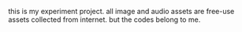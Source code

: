 this is my experiment project. all image and audio assets are free-use assets collected from internet. but the codes belong to me.
